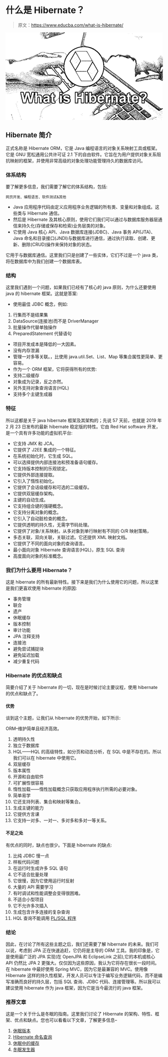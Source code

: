 # 什么是 Hibernate？

> 原文：<https://www.educba.com/what-is-hibernate/>

![What-is-Hibernate](img/bd78af90ab84a907834409ac3786de3f.png)



## Hibernate 简介

正式名称是 Hibernate ORM，它是 Java 编程语言的对象关系映射工具或框架。它是 GNU 宽松通用公共许可证 2.1 下的自由软件。它旨在为用户提供对象关系阻抗映射的框架，并使用非常高级的对象处理功能管理持久的数据库访问。

### 体系结构

要了解更多信息，我们需要了解它的体系结构，包括:

<small>网页开发、编程语言、软件测试&其他</small>

*   Java 应用程序代码由定义应用程序业务逻辑的所有类、变量和对象组成。这些类与 Hibernate 通信。
*   然后是 Hibernate 及其核心原则，使用它们我们可以通过与数据库服务器层通信来持久化(存储或保存和检索)业务层类的对象。
*   它使用 Java 核心 API、Java 数据库连接(JDBC)、Java 事务 API(JTA)、Java 命名和目录接口(JNDI)与数据库进行通信，通过执行读取、创建、更新、删除(CRUD)操作来保持对象的状态。

它用于与数据库通信。这里我们只是创建了一些实体，它们不过是一个 java 类，将在数据库中为我们创建一个数据库表。

### 结构

这里我们遇到一个问题，如果我们已经有了核心的 java 原则，为什么还要使用 java 的 hibernate 框架。这就是答案:

*   使用最佳 JDBC 概念，例如:

1.  行集而不是结果集
2.  DataSource(连接池)而不是 DriverManager
3.  批量操作代替单独操作
4.  PreparedStatement 代替语句

*   项目开发成本是降低的一大因素。
*   没有内存泄漏
*   管理一对多等关联。，比使用 java.util.Set、List、Map 等集合属性更简单、更容易。
*   作为一个 ORM 框架，它将获得所有的优势:
*   支持二级缓存
*   对象成为记录，反之亦然。
*   另外支持对象查询语言(HQL)
*   支持多个主键生成器

### 特征

所以这都是关于 java hibernate 框架及其架构的；先说 57 天前，也就是 2019 年 2 月 23 日发布的最新 hibernate 稳定版的特性。它由 Red Hat software 开发，是一个具有许多功能的虚拟机平台:

*   它支持 JMX 和 JCA。
*   它提供了 J2EE 集成的一个特征。
*   在系统初始化时，它生成 SQL。
*   可以选择提供内部连接池和预准备语句缓存。
*   它支持版本控制的乐观锁定。
*   它提供外部连接提取。
*   它引入了惰性初始化。
*   它提供了会话级缓存和可选的二级缓存。
*   它提供双层缓存架构。
*   主键的自动生成。
*   它支持组合键的强硬概念。
*   它支持分离对象的概念。
*   它引入了自动脏检查的概念。
*   它提供透明的持久性，无需字节码处理。
*   它提供了对象/关系映射。从多对象到单行映射有不同的 O/R 映射策略，
*   多态关联，双向关联，关联过滤。它还提供 XML 映射文档。
*   它提供了不同的面向对象的查询语言。
*   最小面向对象 Hibernate 查询语言(HQL)，原生 SQL 查询
*   高度面向对象的标准概念。

### 我们为什么要用 Hibernate？

这是 hibernate 的所有最新特性。接下来是我们为什么使用它的问题，所以这里是我们更喜欢使用 hibernate 的原因:

*   事务管理
*   联合
*   遗产
*   休眠缓存
*   版本控制
*   审计功能
*   JPA 注释支持
*   连接池
*   避免尝试捕捉块
*   避免延迟加载
*   减少重复代码

### Hibernate 的优点和缺点

简要介绍了关于 hibernate 的一切，现在是时候讨论主要议程，使用 hibernate 的优点和缺点了。

#### 优势

谈到这个主题，让我们从 hibernate 的优势开始，如下所示:

ORM–维护简单且经济高效。

1.  透明持久性
2.  独立于数据库
3.  HQL——HQL 的高级特性，如分页和动态分析，在 SQL 中是不存在的。所以我们可以在 hibernate 中使用它。
4.  双层缓存
5.  版本属性
6.  开源和自由软件
7.  可扩展性很容易
8.  惰性加载——惰性加载概念只获取应用程序执行所需的必要对象。
9.  简单易学
10.  它还支持列表、集合和映射等集合。
11.  生成主键的能力
12.  它提供方言课
13.  它支持一对多、一对一、多对多和多对一等关系。

#### 不足之处

有优点的同时，缺点也很少。下面是 hibernate 的缺点:

1.  比纯 JDBC 慢一点
2.  样板代码问题
3.  在运行时生成许多 SQL 语句
4.  它不适合批量处理
5.  它很慢，因为它使用运行时反射
6.  大量的 API 需要学习
7.  有时调试和性能调整会变得很困难。
8.  不适合小型项目
9.  它不允许多次插入
10.  生成包含许多连接的复杂查询
11.  HQL 查询不能调用 [PL/SQL 程序](https://www.educba.com/what-is-pl-sql/)

### 结论

因此，在讨论了所有这些主题之后，我们还需要了解 hibernate 的未来。我们可以说，考虑到 JPA 正在快速追赶，它仍将是主导的 ORM 工具。我的印象是，它是使用最广泛的 JPA 实现(在 OpenJPA 和 EclipseLink 之前),它的本机或核心 API 仍然比 JPA 2 更强大。仅仅因为这些原因，我认为它将存在很长一段时间。在 hibernate 中最好使用 Spring MVC，因为它是最兼容的 MVC。使用像 Hibernate 这样的持久性框架，开发人员可以专注于编写业务逻辑代码，而不是编写准确而良好的持久层，包括 SQL 查询、JDBC 代码、连接管理等。所以我可以建议使用 hibernate 作为 java 框架，因为它是当今最流行的 java 框架。

### 推荐文章

这是一个关于什么是冬眠的指南。这里我们讨论了 Hibernate 的架构、特性、框架、优点和缺点。您也可以看看以下文章，了解更多信息–

1.  [休眠版本](https://www.educba.com/hibernate-versions/)
2.  [Hibernate 命名查询](https://www.educba.com/hibernate-named-query/)
3.  [休眠中的缓存](https://www.educba.com/caching-in-hibernate/)
4.  [冬眠发生器](https://www.educba.com/hibernate-generator/)
